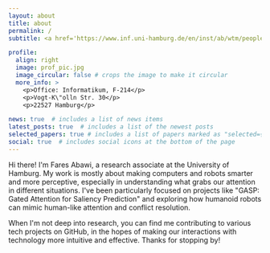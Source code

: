 ```yaml
---
layout: about
title: about
permalink: /
subtitle: <a href='https://www.inf.uni-hamburg.de/en/inst/ab/wtm/people/abawi.html'>Research Associate, University of Hamburg</a>

profile:
  align: right
  image: prof_pic.jpg
  image_circular: false # crops the image to make it circular
  more_info: >
    <p>Office: Informatikum, F-214</p>
    <p>Vogt-K\"olln Str. 30</p>
    <p>22527 Hamburg</p>

news: true  # includes a list of news items
latest_posts: true  # includes a list of the newest posts
selected_papers: true # includes a list of papers marked as "selected={true}"
social: true  # includes social icons at the bottom of the page
---
```


Hi there! I'm Fares Abawi, a research associate at the University of Hamburg. My work is mostly about making computers and robots smarter and more perceptive, especially in understanding what grabs our attention in different situations. I've been particularly focused on projects like "GASP: Gated Attention for Saliency Prediction" and exploring how humanoid robots can mimic human-like attention and conflict resolution.

When I'm not deep into research, you can find me contributing to various tech projects on GitHub, in the hopes of making our interactions with technology more intuitive and effective. Thanks for stopping by!

